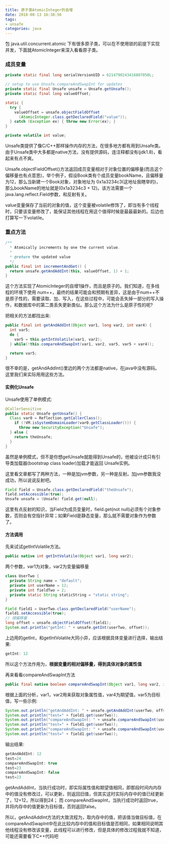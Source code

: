 ```yaml
---
title: 原子类AtomicInteger的自增
date: 2018-08-13 16:38:56
tags:
- unsafe
categories: java
---
```


包 java.util.concurrent.atomic 下有很多原子类，可以在不使用锁的前提下实现并发，下面就AtomicInteger来深入看看原子类。

<!--more-->

### 成员变量

``` java
private static final long serialVersionUID = 6214790243416807050L;

// setup to use Unsafe.compareAndSwapInt for updates
private static final Unsafe unsafe = Unsafe.getUnsafe();
private static final long valueOffset;

static {
  try {
    valueOffset = unsafe.objectFieldOffset
      (AtomicInteger.class.getDeclaredField("value"));
  } catch (Exception ex) { throw new Error(ex); }
}

private volatile int value;
```

Unsafe类提供了像C/C++那样操作内存的方法，在很多地方都有用到Unsafe类。由于Unsafe类中大多都是native方法，没有提供源码，连注释都没有(jdk1.8)，看起来有点不爽。

Unsafe.objectFieldOffset()方法返回成员变量相对于对象位置的偏移量(而且这个偏移量也有点意思)，举个例子，假设Book类有个成员变量bookName，且偏移量为12，那么当新建一个Book对象，对象地址为 0x1a3234c3(这地址我瞎举的)，那么bookName的地址就是(0x1a3234c3 + 12)。该方法需要一个java.lang.reflect.Field参数，和反射有关。

value变量保存了当前的对象的值，这个变量被volatile修饰了，即当有多个线程时，只要该变量修改了，能保证其他线程在用这个值得时候是最最最新的。后边也打算写一下volatile。

### 重点方法

``` java
/**
  * Atomically increments by one the current value.
  *
  * @return the updated value
  */
public final int incrementAndGet() {
  return unsafe.getAndAddInt(this, valueOffset, 1) + 1;
}
```

这个方法实现了AtomicInteger的自增1操作，而且是原子的。我们知道，在多线程的环境下使用 num++，最终的结果可能会和预期有差异，这是由于num++不是原子性的，需要读取、加、写入，在这些过程中，可能会丢失掉一部分的写入操作，和数据库中的第二类丢失更新类似。那么这个方法为什么是原子性的呢? 

把相关的方法都找出来:

``` java
public final int getAndAddInt(Object var1, long var2, int var4) {
  int var5;
  do {
    var5 = this.getIntVolatile(var1, var2);
  } while(!this.compareAndSwapInt(var1, var2, var5, var5 + var4));

  return var5;
}
```

很不幸的是，getAndAddInt()里边的两个方法都是native，在java中没有源码。这里我们来实际用用这些方法。

#### 实例化Unsafe

Unsafe使用了单例模式:

``` java
@CallerSensitive
public static Unsafe getUnsafe() {
  Class var0 = Reflection.getCallerClass();
    if (!VM.isSystemDomainLoader(var0.getClassLoader())) {
      throw new SecurityException("Unsafe");
  } else {
    return theUnsafe;
  }
}
```

虽然是单例模式，但不是你想getUnsafe就能得到Unsafe的，他被设计成只有引导类加载器(bootstrap class loader)加载才能返回 Unsafe实例。

这里看文章都写了两种方法，一种是加jvm参数，另一种是反射。加jvm参数我没成功，所以说说反射吧。

``` java
Field field = Unsafe.class.getDeclaredField("theUnsafe");
field.setAccessible(true);
Unsafe unsafe = (Unsafe) field.get(null);
```

这里有点反射的知识，当Field为成员变量时，field.get(not null)必须有个对象参数，否则会有空指针异常；如果Field是静态变量，那么就不需要对象作为参数了。

#### 方法调用

先来试试getIntVolatile方法。

``` java
public native int getIntVolatile(Object var1, long var2);
```

两个参数，var1为对象，var2为变量偏移量

``` java
class UserTwo {
  private String name = "default";
  private int userName = 12;
  private int fieldTwo = 2;
  private static String staticString = "static string";
}

Field field1 = UserTwo.class.getDeclaredField("userName");
field1.setAccessible(true);
// 域偏移量
long offset = unsafe.objectFieldOffset(field1);
System.out.println("getInt: " + unsafe.getInt(userTwo, offset));
```

上边用的getInt，和getIntVolatile大同小异，应该根据具体变量进行选择，输出结果:

``` java
getInt: 12
```

所以这个方法作用为，**根据变量的相对偏移量，得到具体对象的属性值**

再来看看compareAndSwapInt方法

``` java
public final native boolean compareAndSwapInt(Object var1, long var2, int var4, int var5);
```

根据上面的分析，var1，var2用来获取对象属性值，var4为期望值，var5为目标值，写一些示例:

``` java
System.out.println("getAndAddInt: " + unsafe.getAndAddInt(userTwo, offset, 12));
System.out.println("test=" + field1.get(userTwo));
System.out.println("compareAndSwapInt: " + unsafe.compareAndSwapInt(userTwo, offset , 24, 23));
System.out.println("test=" + field1.get(userTwo));
System.out.println("compareAndSwapInt: " + unsafe.compareAndSwapInt(userTwo, offset , 45, 24));
System.out.println("test=" + field1.get(userTwo));
```

输出结果:

``` java
getAndAddInt: 12
test=24
compareAndSwapInt: true
test=23
compareAndSwapInt: false
test=23
```

getAndAddInt，当执行成功时，即实际属性值和期望值相同，即那段时间内内存中的值没有修改过，可以更新，则返回旧值，但其实这时实际内存中的值已经更新了，12+12，所以得到24；
而 compareAndSwapInt，当执行成功时返回true，并将内存中的值更新为目标值，否则返回false。

所以，getAndAddInt方法的大致流程为，取内存中的值，把该值当做目标值，在compareAndSwapInt中在此比较内存中的值和目标值是否相同，如果相同说明其他线程没有修改该变量，此线程可以进行修改，但是具体的修改过程我就不知道，可能还需要看下C++代码吧